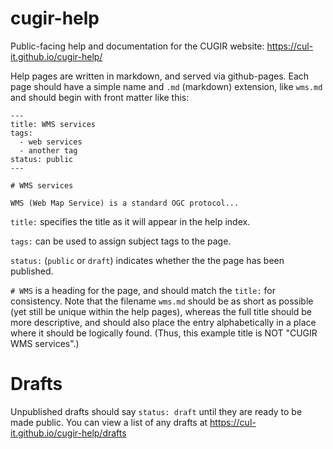 # cugir-help

Public-facing help and documentation for the CUGIR website: https://cul-it.github.io/cugir-help/

Help pages are written in markdown, and served via github-pages.  Each page should have a simple name and `.md` (markdown) extension, like `wms.md` and should begin with front matter like this:

```
---
title: WMS services
tags:
  - web services
  - another tag
status: public
---

# WMS services

WMS (Web Map Service) is a standard OGC protocol...
```

`title:` specifies the title as it will appear in the help index.

`tags:` can be used to assign subject tags to the page.

`status:` (`public` or `draft`) indicates whether the the page has been published.

`# WMS` is a heading for the page, and should match the `title:` for consistency.  Note that the filename `wms.md` should be as short as possible (yet still be unique within the help pages), whereas the full title should be more descriptive, and should also place the entry alphabetically in a place where it should be logically found.  (Thus, this example title is NOT "CUGIR WMS services".)


# Drafts

Unpublished drafts should say `status: draft` until they are ready to be made public.  You can view a list of any drafts at https://cul-it.github.io/cugir-help/drafts


